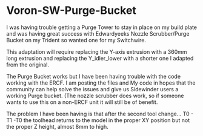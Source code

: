 # Voron-SW-Purge-Bucket
I was having trouble getting a Purge Tower to stay in place on my build plate and was having great success with Edwardyeeks Nozzle Scrubber/Purge Bucket on my Trident so wanted one for my Switchwire.

This adaptation will require replacing the Y-axis extrusion with a 360mm long extrusion and replacing the Y_idler_lower with a shorter one I adapted from the original.

The Purge Bucket works but I have been having trouble with the code working with the ERCF. I am posting the files and My code in hopes that the community can help solve the issues and give us Sidewinder users a working Purge bucket. (The nozzle scrubber does work, so if someone wants to use this on a non-ERCF unit it will still be of benefit.

The problem I have been having is that after the second tool change... T0 - T1 -T0 the toolhead returns to the model in the proper XY position but not the proper Z height, almost 8mm to high.
